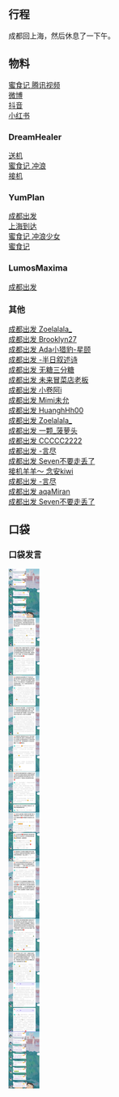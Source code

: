 ## 行程
成都回上海，然后休息了一下午。

## 物料
[蜜食记 腾讯视频](https://v.qq.com/x/cover/mzc00200hu3i7wm.html)<br>
[微博](https://weibo.com/5228056212/L6P1KpISJ)<br>
[抖音](https://www.douyin.com/video/7043722963169889567)<br>
[小红书](http://www.xiaohongshu.com/discovery/item/61c05bb5000000000102bbc7)

### DreamHealer
[送机](https://weibo.com/6375088879/L6KmOzukb)<br>
[蜜食记 冲浪](https://weibo.com/6375088879/L6OgQsnh0)<br>
[接机](https://weibo.com/6375088879/L6MiEnnSS)<br>

### YumPlan
[成都出发](https://weibo.com/7335378002/L6KsEdgsi)<br>
[上海到达](https://weibo.com/7335378002/L6McOs0cb)<br>
[蜜食记 冲浪少女](https://weibo.com/7335378002/L6Oj9tt8U)<br>
[蜜食记](https://weibo.com/7335378002/L6OfvvSyZ)<br>

### LumosMaxima
[成都出发](https://weibo.com/7726863056/L6KZOwRwP)<br>

### 其他
[成都出发 Zoelalala_](https://weibo.com/2620385611/L6Kwlu8vE)<br>
[成都出发 Brooklyn27](https://weibo.com/7491918566/L6KPOkU2M)<br>
[成都出发 Ada小猎豹-星颐](https://weibo.com/5429703768/L6NfNbkYZ)<br>
[成都出发 -半日叙述诗](https://weibo.com/6313489011/L6KAmBc1F)<br>
[成都出发 无糖三分糖](https://weibo.com/6725242411/L6KCgt6sh)<br>
[成都出发 未来冒菜店老板](https://weibo.com/7272716123/L6L4Wa3ZV)<br>
[成都出发 小卷阿i](https://weibo.com/7578558188/L6KJEhKNf)<br>
[成都出发 Mimi未允](https://weibo.com/6634228804/L6KMn0kId)<br>
[成都出发 HuanghHh00](https://weibo.com/2423285520/L6Lqi1I7i)<br>
[成都出发 Zoelalala_](https://weibo.com/2620385611/L6LCbw9Bb)<br>
[成都出发 一颗_菠萝头](https://weibo.com/6338572421/L6LS461nt)<br>
[成都出发 CCCCC2222](https://weibo.com/5241069429/L6LMDAipd)<br>
[成都出发 -言尽](https://weibo.com/2860974800/L6LFe75Vc)<br>
[成都出发 Seven不要走丢了](https://weibo.com/7215840576/L6MR8vW9K)<br>
[接机羊羊～ 念安kiwi](https://weibo.com/6643472409/L6MK6qwGB)<br>
[成都出发 -言尽](https://weibo.com/2860974800/L6LMflsVH)<br>
[成都出发 aqaMiran](https://weibo.com/6967610269/L6Loe4Olb)<br>
[成都出发 Seven不要走丢了](https://weibo.com/7215840576/L6MQIxVsP)<br>

## 口袋
### 口袋发言
![口袋发言](./pocket48/imgs/messages1.jpeg)<br>

